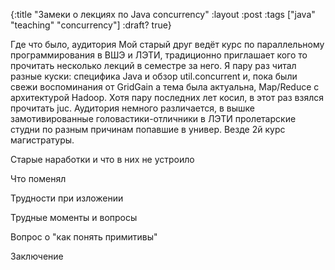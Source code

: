 {:title "Замеки о лекциях по Java concurrency"
 :layout :post
 :tags  ["java" "teaching" "concurrency"]
 :draft? true}

Где что было, аудитория
Мой старый друг ведёт курс по параллельному программирования в ВШЭ и ЛЭТИ, традиционно приглашает кого то прочитать несколько лекций в семестре за него. Я пару раз читал разные куски: специфика Java и обзор util.concurrent и, пока были свежи воспоминания от GridGain а тема была актуальна, Map/Reduce с архитектурой Hadoop. Хотя пару последних лет косил, в этот раз взялся прочитать juc. Аудитория немного различается, в вышке замотивированные головастики-отличники в ЛЭТИ пролетарские студни по разным причинам попавшие в универ. Везде 2й курс магистратуры.

Старые наработки и что в них не устроило

Что поменял

Трудности при изложении

Трудные моменты и вопросы

Вопрос о "как понять примитивы"

Заключение

